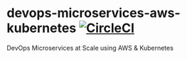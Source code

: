# devops-microservices-aws-kubernetes  [![CircleCI](https://dl.circleci.com/status-badge/img/gh/oliviermbida/devops-microservices-aws-kubernetes/tree/master.svg?style=svg)](https://dl.circleci.com/status-badge/redirect/gh/oliviermbida/devops-microservices-aws-kubernetes/tree/master)

DevOps Microservices at Scale using AWS &amp; Kubernetes 
